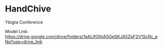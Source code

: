 # HandChive
Ybigta Conference

Model Link: https://drive.google.com/drive/folders/1eALlfOIhlA5GeSKJA5ZpF2V1ScRc_eNq?usp=drive_link
